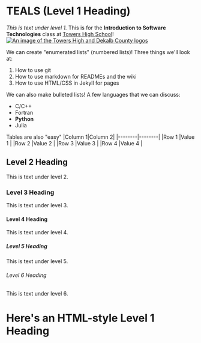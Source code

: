 # TEALS (Level 1 Heading)

*This is text under level 1.* This is for the **Introduction to Software Technologies** class at [Towers High School](https://www.towershs.dekalb.k12.ga.us/)!
[![An image of the Towers High and Dekalb County logos](https://www.towershs.dekalb.k12.ga.us/sysimages/logo.png)](https://www.towershs.dekalb.k12.ga.us/)

We can create "enumerated lists" (numbered lists)! Three things we'll look at:
1. How to use git
2. How to use markdown for READMEs and the wiki
3. How to use HTML/CSS in Jekyll for pages

We can also make bulleted lists! A few languages that we can discuss:
- C/C++
- Fortran
- **Python**
- Julia

Tables are also "easy"
|Column 1|Column 2|
|--------|--------|
|Row 1   |Value 1 |
|Row 2   |Value 2 |
|Row 3   |Value 3 |
|Row 4   |Value 4 |

## Level 2 Heading

This is text under level 2.

### Level 3 Heading

This is text under level 3.

#### Level 4 Heading

This is text under level 4.

##### Level 5 Heading

This is text under level 5.

###### Level 6 Heading

This is text under level 6.

<H1>Here's an HTML-style Level 1 Heading</H1>
